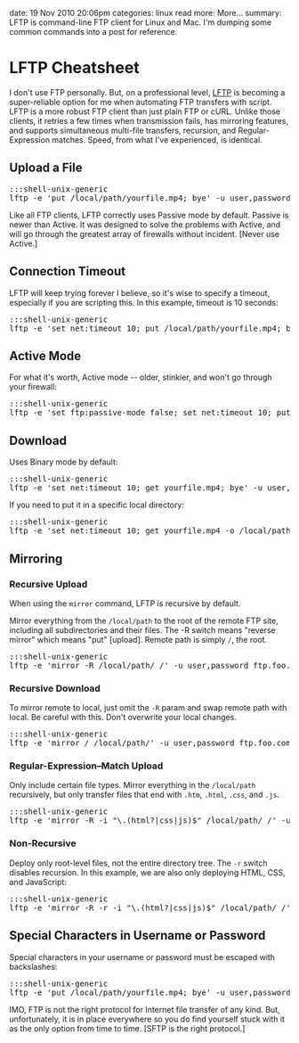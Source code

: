 date: 19 Nov 2010 20:06pm
categories: linux
read more: More&#8230;
summary: LFTP is command-line FTP client for Linux and Mac. I'm dumping some common commands into a post for reference.

# LFTP Cheatsheet

I don't use FTP personally.  But, on a professional level, [LFTP](http://lftp.yar.ru/ "LFTP") is becoming a super-reliable option for me when automating FTP transfers with script.  LFTP is a more robust FTP client than just plain FTP or cURL.  Unlike those clients, it retries a few times when transmission fails, has mirroring features, and supports simultaneous multi-file transfers, recursion, and Regular-Expression matches. Speed, from what I've experienced, is identical.

## Upload a File

<pre>:::shell-unix-generic
lftp -e 'put /local/path/yourfile.mp4; bye' -u user,password ftp.foo.com
</pre>

Like all FTP clients, LFTP correctly uses Passive mode by default.  Passive is newer than Active.  It was designed to solve the problems with Active, and will go through the greatest array of firewalls without incident.  \[Never use Active.\]

## Connection Timeout

LFTP will keep trying forever I believe, so it's wise to specify a timeout, especially if you are scripting this.  In this example, timeout is 10 seconds:

<pre>:::shell-unix-generic
lftp -e 'set net:timeout 10; put /local/path/yourfile.mp4; bye' -u user,password ftp.foo.com
</pre>

## Active Mode

For what it's worth, Active mode -- older, stinkier, and won't go through your firewall:

<pre>:::shell-unix-generic
lftp -e 'set ftp:passive-mode false; set net:timeout 10; put /local/path/yourfile.mp4; bye' -u user,password ftp.foo.com
</pre>

## Download

Uses Binary mode by default:

<pre>:::shell-unix-generic
lftp -e 'set net:timeout 10; get yourfile.mp4; bye' -u user,password ftp.foo.com
</pre>

If you need to put it in a specific local directory:

<pre>:::shell-unix-generic
lftp -e 'set net:timeout 10; get yourfile.mp4 -o /local/path/yourfile.mp4; bye' -u user,password ftp.foo.com
</pre>

## Mirroring

### Recursive Upload

When using the `mirror` command, LFTP is recursive by default.

Mirror everything from the `/local/path` to the root of the remote FTP site, including all subdirectories and their files.  The -R switch means "reverse mirror" which means "put" \[upload\].  Remote path is simply `/`, the root.

<pre>:::shell-unix-generic
lftp -e 'mirror -R /local/path/ /' -u user,password ftp.foo.com
</pre>

### Recursive Download

To mirror remote to local, just omit the `-R` param and swap remote path with local.  Be careful with this.  Don't overwrite your local changes.

<pre>:::shell-unix-generic
lftp -e 'mirror / /local/path/' -u user,password ftp.foo.com
</pre>

### Regular-Expression&#8211;Match Upload

Only include certain file types.  Mirror everything in the `/local/path` recursively, but only transfer files that end with `.htm`, `.html`, `.css`, and `.js`.

<pre>:::shell-unix-generic
lftp -e 'mirror -R -i "\.(html?|css|js)$" /local/path/ /' -u user,password ftp.foo.com
</pre>

### Non-Recursive

Deploy only root-level files, not the entire directory tree.  The `-r` switch disables recursion.  In this example, we are also only deploying HTML, CSS, and JavaScript:

<pre>:::shell-unix-generic
lftp -e 'mirror -R -r -i "\.(html?|css|js)$" /local/path/ /' -u user,password ftp.foo.com
</pre>

## Special Characters in Username or Password

Special characters in your username or password must be escaped with backslashes:

<pre>:::shell-unix-generic
lftp -e 'put /local/path/yourfile.mp4; bye' -u user,password\!\! ftp.foo.com
</pre>

IMO, FTP is not the right protocol for Internet file transfer of any kind.  But, unfortunately, it is in place everywhere so you do find yourself stuck with it as the only option from time to time.  \[SFTP is the right protocol.\]
